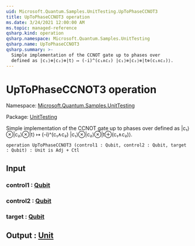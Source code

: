 ```yaml
---
uid: Microsoft.Quantum.Samples.UnitTesting.UpToPhaseCCNOT3
title: UpToPhaseCCNOT3 operation
ms.date: 3/24/2021 12:00:00 AM
ms.topic: managed-reference
qsharp.kind: operation
qsharp.namespace: Microsoft.Quantum.Samples.UnitTesting
qsharp.name: UpToPhaseCCNOT3
qsharp.summary: >-
  Simple implementation of the CCNOT gate up to phases over
  defined as |c₁⟩⊗|c₂⟩⊗|t⟩ ↦ (-i)^(c₁∧c₂) |c₁⟩⊗|c₂⟩⊗|t⊕(c₁∧c₂)⟩.
---
```


# UpToPhaseCCNOT3 operation

Namespace: [Microsoft.Quantum.Samples.UnitTesting](xref:Microsoft.Quantum.Samples.UnitTesting)

Package: [UnitTesting](https://nuget.org/packages/UnitTesting)


Simple implementation of the CCNOT gate up to phases overdefined as |c₁⟩⊗|c₂⟩⊗|t⟩ ↦ (-i)^(c₁∧c₂) |c₁⟩⊗|c₂⟩⊗|t⊕(c₁∧c₂)⟩.

```qsharp
operation UpToPhaseCCNOT3 (control1 : Qubit, control2 : Qubit, target : Qubit) : Unit is Adj + Ctl
```


## Input

### control1 : [Qubit](xref:microsoft.quantum.lang-ref.qubit)




### control2 : [Qubit](xref:microsoft.quantum.lang-ref.qubit)




### target : [Qubit](xref:microsoft.quantum.lang-ref.qubit)





## Output : [Unit](xref:microsoft.quantum.lang-ref.unit)

